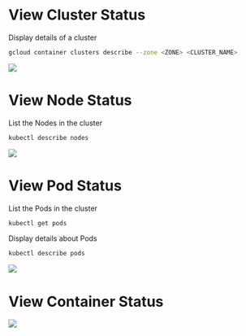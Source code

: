 # View Cluster Status

Display details of a cluster
```Bash
gcloud container clusters describe --zone <ZONE> <CLUSTER_NAME>
```

![](https://github.com/JonmarCorpuz/SecondBrain/blob/main/Assets/Whitespace.png)

# View Node Status

List the Nodes in the cluster
```Bash
kubectl describe nodes 
```

![](https://github.com/JonmarCorpuz/SecondBrain/blob/main/Assets/Whitespace.png)

# View Pod Status

List the Pods in the cluster
```Bash
kubectl get pods
```

Display details about Pods
```Bash
kubectl describe pods
```

![](https://github.com/JonmarCorpuz/SecondBrain/blob/main/Assets/Whitespace.png)

# View Container Status

![](https://github.com/JonmarCorpuz/SecondBrain/blob/main/Assets/Whitespace.png)
